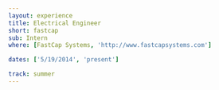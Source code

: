 ```yaml
---
layout: experience
title: Electrical Engineer
short: fastcap
sub: Intern
where: [FastCap Systems, 'http://www.fastcapsystems.com']

dates: ['5/19/2014', 'present']

track: summer
---
```

